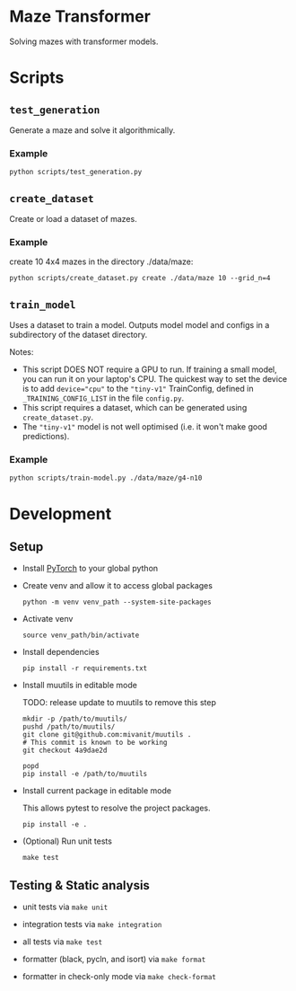 # Maze Transformer

Solving mazes with transformer models.

# Scripts

## `test_generation`
Generate a maze and solve it algorithmically.

### Example
```
python scripts/test_generation.py
```

## `create_dataset`
Create or load a dataset of mazes.

### Example
create 10 4x4 mazes in the directory ./data/maze:
```
python scripts/create_dataset.py create ./data/maze 10 --grid_n=4
```

## `train_model`
Uses a dataset to train a model. Outputs model model and configs in a subdirectory of the dataset directory.

Notes:
* This script DOES NOT require a GPU to run. If training a small model, you can run it on your laptop's CPU. The quickest way to set the device is to add `device="cpu"` to the `"tiny-v1"` TrainConfig, defined in `_TRAINING_CONFIG_LIST` in the file `config.py`.
* This script requires a dataset, which can be generated using `create_dataset.py`.
* The `"tiny-v1"` model is not well optimised (i.e. it won't make good predictions).

### Example
```
python scripts/train-model.py ./data/maze/g4-n10
```


# Development

## Setup

* Install [PyTorch](https://pytorch.org/get-started/locally/) to your global python
* Create venv and allow it to access global packages

    ```python -m venv venv_path --system-site-packages```
* Activate venv

    ```source venv_path/bin/activate```
* Install dependencies

    ```pip install -r requirements.txt```

* Install muutils in editable mode

    TODO: release update to muutils to remove this step
    ```
    mkdir -p /path/to/muutils/
    pushd /path/to/muutils/
    git clone git@github.com:mivanit/muutils .
    # This commit is known to be working
    git checkout 4a9dae2d

    popd
    pip install -e /path/to/muutils
    ````

* Install current package in editable mode

    This allows pytest to resolve the project packages.
    ```
    pip install -e .
    ```

* (Optional) Run unit tests

    ```
    make test
    ```


## Testing & Static analysis

- unit tests via `make unit`

- integration tests via `make integration`

- all tests via `make test`

- formatter (black, pycln, and isort) via `make format`

- formatter in check-only mode via `make check-format`

